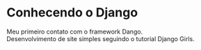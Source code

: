 # Conhecendo o Django

Meu primeiro contato com o framework Dango.<br>
Desenvolvimento de site simples seguindo o tutorial Django Girls.
